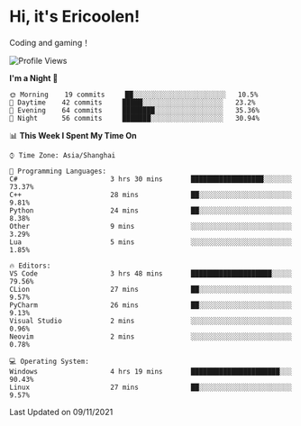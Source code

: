 # Hi, it's Ericoolen!
Coding and gaming！

<!--START_SECTION:waka-->
![Profile Views](http://img.shields.io/badge/Profile%20Views-0-blue)

**I'm a Night 🦉** 

```text
🌞 Morning    19 commits     ██░░░░░░░░░░░░░░░░░░░░░░░   10.5% 
🌆 Daytime    42 commits     █████░░░░░░░░░░░░░░░░░░░░   23.2% 
🌃 Evening    64 commits     ████████░░░░░░░░░░░░░░░░░   35.36% 
🌙 Night      56 commits     ███████░░░░░░░░░░░░░░░░░░   30.94%

```


📊 **This Week I Spent My Time On** 

```text
⌚︎ Time Zone: Asia/Shanghai

💬 Programming Languages: 
C#                       3 hrs 30 mins       ██████████████████░░░░░░░   73.37% 
C++                      28 mins             ██░░░░░░░░░░░░░░░░░░░░░░░   9.81% 
Python                   24 mins             ██░░░░░░░░░░░░░░░░░░░░░░░   8.38% 
Other                    9 mins              ░░░░░░░░░░░░░░░░░░░░░░░░░   3.29% 
Lua                      5 mins              ░░░░░░░░░░░░░░░░░░░░░░░░░   1.85%

🔥 Editors: 
VS Code                  3 hrs 48 mins       ████████████████████░░░░░   79.56% 
CLion                    27 mins             ██░░░░░░░░░░░░░░░░░░░░░░░   9.57% 
PyCharm                  26 mins             ██░░░░░░░░░░░░░░░░░░░░░░░   9.13% 
Visual Studio            2 mins              ░░░░░░░░░░░░░░░░░░░░░░░░░   0.96% 
Neovim                   2 mins              ░░░░░░░░░░░░░░░░░░░░░░░░░   0.78%

💻 Operating System: 
Windows                  4 hrs 19 mins       ██████████████████████░░░   90.43% 
Linux                    27 mins             ██░░░░░░░░░░░░░░░░░░░░░░░   9.57%

```


 Last Updated on 09/11/2021
<!--END_SECTION:waka-->

